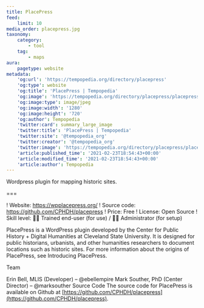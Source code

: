 ```yaml
---
title: PlacePress
feed:
    limit: 10
media_order: placepress.jpg
taxonomy:
    category:
        - tool
    tag:
        - maps
aura:
    pagetype: website
metadata:
    'og:url': 'https://tempopedia.org/directory/placepress'
    'og:type': website
    'og:title': 'PlacePress | Tempopedia'
    'og:image': 'https://tempopedia.org/directory/placepress/placepress.jpg'
    'og:image:type': image/jpeg
    'og:image:width': '1280'
    'og:image:height': '720'
    'og:author': Tempopedia
    'twitter:card': summary_large_image
    'twitter:title': 'PlacePress | Tempopedia'
    'twitter:site': '@tempopedia_org'
    'twitter:creator': '@tempopedia_org'
    'twitter:image': 'https://tempopedia.org/directory/placepress/placepress.jpg'
    'article:published_time': '2021-02-23T18:54:43+00:00'
    'article:modified_time': '2021-02-23T18:54:43+00:00'
    'article:author': Tempopedia
---
```


Wordpress plugin for mapping historic sites.

===

! Website: https://wpplacepress.org/
! Source code: https://github.com/CPHDH/placepress
! Price: Free
! License: Open Source
! Skill level: 🏋️‍♀️ Trained end-user (for use) / 👩‍🔧 Administrator (for setup)

PlacePress is a WordPress plugin developed by the Center for Public History + Digital Humanities at Cleveland State University. It is designed for public historians, urbanists, and other humanities researchers to document locations such as historic sites. For more information about the origins of PlacePress, see Introducing PlacePress.

Team

Erin Bell, MLIS (Developer) – @ebellempire
Mark Souther, PhD (Center Director) – @marksouther
Source Code
The source code for PlacePress is available on Github at [https://github.com/CPHDH/placepress](https://github.com/CPHDH/placepress).